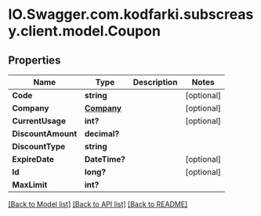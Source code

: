 # IO.Swagger.com.kodfarki.subscreasy.client.model.Coupon
## Properties

Name | Type | Description | Notes
------------ | ------------- | ------------- | -------------
**Code** | **string** |  | [optional] 
**Company** | [**Company**](Company.md) |  | [optional] 
**CurrentUsage** | **int?** |  | [optional] 
**DiscountAmount** | **decimal?** |  | 
**DiscountType** | **string** |  | 
**ExpireDate** | **DateTime?** |  | [optional] 
**Id** | **long?** |  | [optional] 
**MaxLimit** | **int?** |  | 

[[Back to Model list]](../README.md#documentation-for-models) [[Back to API list]](../README.md#documentation-for-api-endpoints) [[Back to README]](../README.md)

